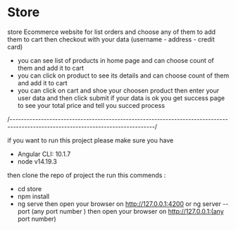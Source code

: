 # Store
store Ecommerce website for list orders and choose any of them to add them to cart then checkout with your data (username - address - credit card)

- you can see list of products in home page and can choose count of them and add it to cart 
- you can click on product to see its details and can choose count of them and add it to cart 
- you can click on cart and shoe your choosen product then enter your user data and then click submit 
if your data is ok you get success page to see your total price and tell you succed process

/---------------------------------------------------------------------------------------------------------------------------------/

if you want to run this project please make sure you have
- Angular CLI: 10.1.7
- node v14.19.3

then clone the repo of project 
the run this commends : 
- cd store
- npm install 
- ng serve then open your browser on http://127.0.0.1:4200 or ng server --port (any port number ) then open your browser on http://127.0.0.1:(any port number)